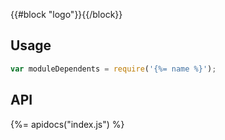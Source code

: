 {{#block "logo"}}{{/block}}
## Usage

```js
var moduleDependents = require('{%= name %}');
```

## API
{%= apidocs("index.js") %}
